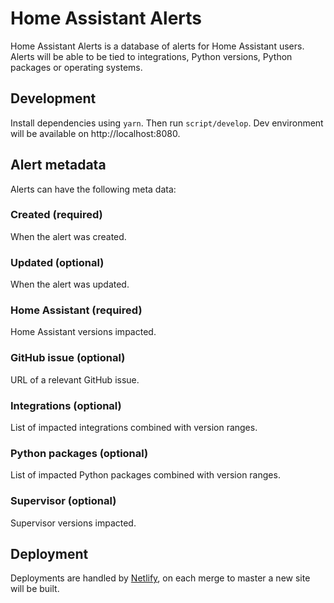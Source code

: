 # Home Assistant Alerts

Home Assistant Alerts is a database of alerts for Home Assistant users. Alerts will be able to be tied to integrations, Python versions, Python packages or operating systems.

## Development

Install dependencies using `yarn`. Then run `script/develop`. Dev environment will be available on http://localhost:8080.

## Alert metadata

Alerts can have the following meta data:

### Created (required)

When the alert was created.

### Updated (optional)

When the alert was updated.

### Home Assistant (required)

Home Assistant versions impacted.

### GitHub issue (optional)

URL of a relevant GitHub issue.

### Integrations (optional)

List of impacted integrations combined with version ranges.

### Python packages (optional)

List of impacted Python packages combined with version ranges.

### Supervisor (optional)

Supervisor versions impacted.

## Deployment

Deployments are handled by [Netlify](https://www.netlify.com/), on each merge to master a new site will be built.